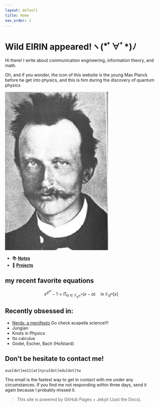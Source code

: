 ```yaml
---
layout: default
title: Home
nav_order: 1
---
```


# Wild EIRIN appeared!ヽ(\*ﾟ∀ﾟ\*)ﾉ

Hi there! I write about communication engineering, information theory, and math.

Oh, and if you wonder, the icon of this website is the young Max Planck before he get into physics, and this is him during the discovery of quantum physics 

![Alt text describing figure](/assets/img/phsic_planck.png)

- 📚 [**Notes**](./notes)
- 🧪 [**Projects**](./projects) 


## my recent favorite equations

$$ x^{q^{m}} - 1 = \prod_{\alpha \in \mathbb{F}_{q^{m}}^{\times}} (x - \alpha)
\quad \text{in } \mathbb{F}_{q^{m}}[x] $$


## Recently obsessed in:
- [Nerds: a menifesto](https://youtu.be/6v9-Cp1Lkw4?feature=shared) Go check acapella science!!!
- Jungian
- Knots in Physics
- Ito calculus
- Godel, Escher, Bach (Hofstard)


## Don't be hesitate to contact me!
```ouo[dot]ee11[at]nycu[dot]edu[dot]tw```

This email is the fastest way to get in contact with me under any circumstances. If you find me not responding within three days, send it again because I probably missed it.
> This site is powered by GitHub Pages + Jekyll (Just the Docs).